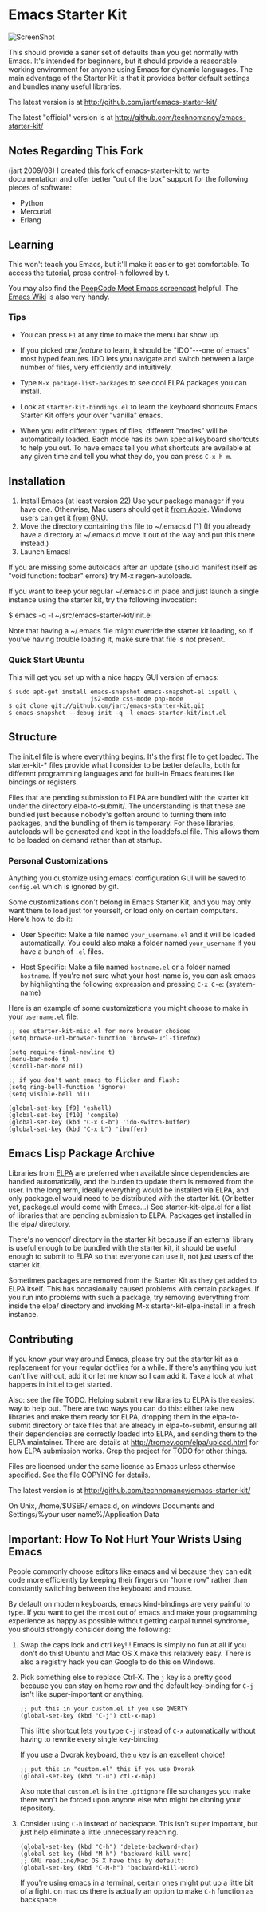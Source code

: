 # Emacs Starter Kit

![ScreenShot](http://lobstertech.com/media/misc/starter-kit.png)

This should provide a saner set of defaults than you get normally with
Emacs. It's intended for beginners, but it should provide a reasonable
working environment for anyone using Emacs for dynamic languages. The
main advantage of the Starter Kit is that it provides better default
settings and bundles many useful libraries.

The latest version is at <http://github.com/jart/emacs-starter-kit/>

The latest "official" version is at <http://github.com/technomancy/emacs-starter-kit/>

## Notes Regarding This Fork

(jart 2009/08) I created this fork of emacs-starter-kit to write
documentation and offer better "out of the box" support for the
following pieces of software:

- Python
- Mercurial
- Erlang

## Learning

This won't teach you Emacs, but it'll make it easier to get
comfortable. To access the tutorial, press control-h followed by t.

You may also find the [PeepCode Meet Emacs
screencast](http://peepcode.com/products/meet-emacs) helpful. The
[Emacs Wiki](http://emacswiki.org) is also very handy.

### Tips

- You can press `F1` at any time to make the menu bar show up.

- If you picked *one feature* to learn, it should be "IDO"---one of
  emacs' most hyped features.  IDO lets you navigate and switch
  between a large number of files, very efficiently and intuitively.

- Type `M-x package-list-packages` to see cool ELPA packages you can
  install.

- Look at `starter-kit-bindings.el` to learn the keyboard shortcuts
  Emacs Starter Kit offers your over "vanilla" emacs.

- When you edit different types of files, different "modes" will be
  automatically loaded.  Each mode has its own special keyboard
  shortcuts to help you out.  To have emacs tell you what shortcuts
  are available at any given time and tell you what they do, you can
  press `C-x h m`.

## Installation

1. Install Emacs (at least version 22)
   Use your package manager if you have one.
   Otherwise, Mac users should get it [from Apple](http://www.apple.com/downloads/macosx/unix_open_source/carbonemacspackage.html).
   Windows users can get it [from GNU](http://ftp.gnu.org/gnu/emacs/windows/emacs-22.3-bin-i386.zip).
2. Move the directory containing this file to ~/.emacs.d [1]
   (If you already have a directory at ~/.emacs.d move it out of the way and put this there instead.)
3. Launch Emacs!

If you are missing some autoloads after an update (should manifest
itself as "void function: foobar" errors) try M-x regen-autoloads.

If you want to keep your regular ~/.emacs.d in place and just launch a
single instance using the starter kit, try the following invocation:

  $ emacs -q -l ~/src/emacs-starter-kit/init.el

Note that having a ~/.emacs file might override the starter kit
loading, so if you've having trouble loading it, make sure that file
is not present.

### Quick Start Ubuntu

This will get you set up with a nice happy GUI version of emacs:

    $ sudo apt-get install emacs-snapshot emacs-snapshot-el ispell \
                           js2-mode css-mode php-mode
    $ git clone git://github.com/jart/emacs-starter-kit.git
    $ emacs-snapshot --debug-init -q -l emacs-starter-kit/init.el

## Structure

The init.el file is where everything begins. It's the first file to
get loaded. The starter-kit-* files provide what I consider to be
better defaults, both for different programming languages and for
built-in Emacs features like bindings or registers.

Files that are pending submission to ELPA are bundled with the starter
kit under the directory elpa-to-submit/. The understanding is that
these are bundled just because nobody's gotten around to turning them
into packages, and the bundling of them is temporary. For these
libraries, autoloads will be generated and kept in the loaddefs.el
file. This allows them to be loaded on demand rather than at startup.

### Personal Customizations

Anything you customize using emacs' configuration GUI will be saved to
`config.el` which is ignored by git.

Some customizations don't belong in Emacs Starter Kit, and you may
only want them to load just for yourself, or load only on certain
computers.  Here's how to do it:

- User Specific: Make a file named `your_username.el` and it will be
  loaded automatically.  You could also make a folder named
  `your_username` if you have a bunch of `.el` files.

- Host Specific: Make a file named `hostname.el` or a folder named
  `hostname`.  If you're not sure what your host-name is, you can ask
  emacs by highlighting the following expression and pressing `C-x
  C-e`: (system-name)

Here is an example of some customizations you might choose to make in
your `username.el` file:

    ;; see starter-kit-misc.el for more browser choices
    (setq browse-url-browser-function 'browse-url-firefox)

    (setq require-final-newline t)
    (menu-bar-mode t)
    (scroll-bar-mode nil)

    ;; if you don't want emacs to flicker and flash:
    (setq ring-bell-function 'ignore)
    (setq visible-bell nil)

    (global-set-key [f9] 'eshell)
    (global-set-key [f10] 'compile)
    (global-set-key (kbd "C-x C-b") 'ido-switch-buffer)
    (global-set-key (kbd "C-x b") 'ibuffer)

## Emacs Lisp Package Archive

Libraries from [ELPA](http://tromey.com/elpa) are preferred when
available since dependencies are handled automatically, and the burden
to update them is removed from the user. In the long term, ideally
everything would be installed via ELPA, and only package.el would need
to be distributed with the starter kit. (Or better yet, package.el
would come with Emacs...) See starter-kit-elpa.el for a list of
libraries that are pending submission to ELPA. Packages get installed
in the elpa/ directory.

There's no vendor/ directory in the starter kit because if an external
library is useful enough to be bundled with the starter kit, it should
be useful enough to submit to ELPA so that everyone can use it, not
just users of the starter kit.

Sometimes packages are removed from the Starter Kit as they get added
to ELPA itself. This has occasionally caused problems with certain
packages. If you run into problems with such a package, try removing
everything from inside the elpa/ directory and invoking M-x
starter-kit-elpa-install in a fresh instance.

## Contributing

If you know your way around Emacs, please try out the starter kit as a
replacement for your regular dotfiles for a while. If there's anything
you just can't live without, add it or let me know so I can add
it. Take a look at what happens in init.el to get started.

Also: see the file TODO. Helping submit new libraries to ELPA is the
easiest way to help out. There are two ways you can do this: either
take new libraries and make them ready for ELPA, dropping them in the
elpa-to-submit directory or take files that are already in
elpa-to-submit, ensuring all their dependencies are correctly loaded
into ELPA, and sending them to the ELPA maintainer. There are details
at http://tromey.com/elpa/upload.html for how ELPA submission
works. Grep the project for TODO for other things.

Files are licensed under the same license as Emacs unless otherwise
specified. See the file COPYING for details.

The latest version is at http://github.com/technomancy/emacs-starter-kit/

On Unix, /home/$USER/.emacs.d, on windows Documents and Settings/%your
user name%/Application Data

## Important: How To Not Hurt Your Wrists Using Emacs

People commonly choose editors like emacs and vi because they can edit
code more efficiently by keeping their fingers on "home row" rather
than constantly switching between the keyboard and mouse.

By default on modern keyboards, emacs kind-bindings are very painful
to type.  If you want to get the most out of emacs and make your
programming experience as happy as possible without getting carpal
tunnel syndrome, you should strongly consider doing the following:

1.  Swap the caps lock and ctrl key!!!  Emacs is simply no fun at all
    if you don't do this!  Ubuntu and Mac OS X make this relatively
    easy.  There is also a registry hack you can Google to do this on
    Windows.

2.  Pick something else to replace Ctrl-X.  The `j` key is a pretty
    good because you can stay on home row and the default key-binding
    for `C-j` isn't like super-important or anything.

        ;; put this in your custom.el if you use QWERTY
        (global-set-key (kbd "C-j") ctl-x-map)

    This little shortcut lets you type `C-j` instead of `C-x`
    automatically without having to rewrite every single key-binding.

    If you use a Dvorak keyboard, the `u` key is an excellent choice!

        ;; put this in "custom.el" this if you use Dvorak
        (global-set-key (kbd "C-u") ctl-x-map)

    Also note that `custom.el` is in the `.gitignore` file so changes
    you make there won't be forced upon anyone else who might be
    cloning your repository.

3.  Consider using `C-h` instead of backspace.  This isn't super
    important, but just help eliminate a little unnecessary reaching.

        (global-set-key (kbd "C-h") 'delete-backward-char)
        (global-set-key (kbd "M-h") 'backward-kill-word)
        ;; GNU readline/Mac OS X have this by default:
        (global-set-key (kbd "C-M-h") 'backward-kill-word)

    If you're using emacs in a terminal, certain ones might put up a
    little bit of a fight.  on mac os there is actually an option to
    make `C-h` function as backspace.
